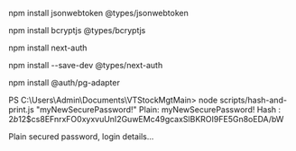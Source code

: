 
npm install jsonwebtoken @types/jsonwebtoken

npm install bcryptjs @types/bcryptjs



npm install next-auth

npm install --save-dev @types/next-auth

npm install @auth/pg-adapter


PS C:\Users\Admin\Documents\VTStockMgtMain> node scripts/hash-and-print.js "myNewSecurePassword!"
Plain: myNewSecurePassword!
Hash : $2b$12$cs8EFnrxFO0xyxvuUnI2GuwEMc49gcaxSlBKROI9FE5Gn8oEDA/bW

Plain secured password, login details...
